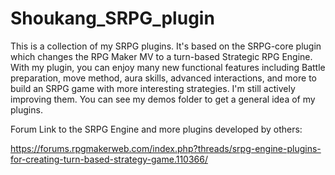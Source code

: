 # Shoukang_SRPG_plugin
This is a collection of my SRPG plugins. It's based on the SRPG-core plugin which changes the RPG Maker MV to a turn-based Strategic RPG Engine. 
With my plugin, you can enjoy many new functional features including Battle preparation, move method, aura skills, advanced interactions, and more to build an SRPG game with more interesting strategies. I'm still actively improving them.
You can see my demos folder to get a general idea of my plugins.

Forum Link to the SRPG Engine and more plugins developed by others:

https://forums.rpgmakerweb.com/index.php?threads/srpg-engine-plugins-for-creating-turn-based-strategy-game.110366/
